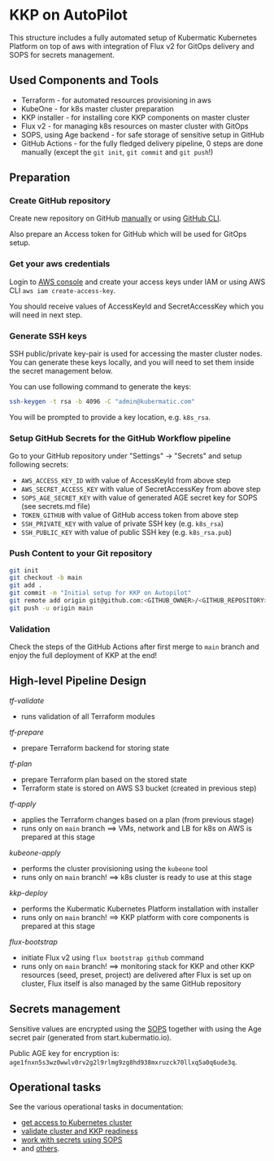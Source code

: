 # KKP on AutoPilot

This structure includes a fully automated setup of Kubermatic Kubernetes Platform
on top of aws with integration of Flux v2 for GitOps delivery and SOPS for secrets management.

## Used Components and Tools

 * Terraform - for automated resources provisioning in aws
 * KubeOne - for k8s master cluster preparation
 * KKP installer - for installing core KKP components on master cluster
 * Flux v2 - for managing k8s resources on master cluster with GitOps
 * SOPS, using Age backend - for safe storage of sensitive setup in GitHub
 * GitHub Actions - for the fully fledged delivery pipeline, 0 steps are done manually
   (except the `git init`, `git commit` and `git push`!)

## Preparation
### Create GitHub repository

Create new repository on GitHub [manually](https://docs.github.com/en/get-started/quickstart/create-a-repo)
or using [GitHub CLI](https://cli.github.com/manual/gh_repo_create).

Also prepare an Access token for GitHub which will be used for GitOps setup.

### Get your aws credentials
Login to [AWS console](https://console.aws.amazon.com/console) and create your access keys under IAM or using
AWS CLI `aws iam create-access-key`.

You should receive values of AccessKeyId and SecretAccessKey which you will need in next step.

### Generate SSH keys

SSH public/private key-pair is used for accessing the master cluster nodes. You can generate these keys locally,
and you will need to set them inside the secret management below.

You can use following command to generate the keys:

```bash
ssh-keygen -t rsa -b 4096 -C "admin@kubermatic.com"
```

You will be prompted to provide a key location, e.g. `k8s_rsa`.
### Setup GitHub Secrets for the GitHub Workflow pipeline

Go to your GitHub repository under "Settings" -> "Secrets" and setup following secrets:
 * `AWS_ACCESS_KEY_ID` with value of AccessKeyId from above step
 * `AWS_SECRET_ACCESS_KEY` with value of SecretAccessKey from above step
 * `SOPS_AGE_SECRET_KEY` with value of generated AGE secret key for SOPS (see secrets.md file)
 * `TOKEN_GITHUB` with value of GitHub access token from above step
 * `SSH_PRIVATE_KEY` with value of private SSH key (e.g. `k8s_rsa`)
 * `SSH_PUBLIC_KEY` with value of public SSH key (e.g. `k8s_rsa.pub`)

### Push Content to your Git repository

```bash
git init
git checkout -b main
git add .
git commit -m "Initial setup for KKP on Autopilot"
git remote add origin git@github.com:<GITHUB_OWNER>/<GITHUB_REPOSITORY>
git push -u origin main
```

### Validation
Check the steps of the GitHub Actions after first merge to `main` branch and enjoy the full deployment of KKP at the end!

## High-level Pipeline Design

*tf-validate*
* runs validation of all Terraform modules

*tf-prepare*
* prepare Terraform backend for storing state

*tf-plan*
* prepare Terraform plan based on the stored state
* Terraform state is stored on AWS S3 bucket (created in previous step)

*tf-apply*
* applies the Terraform changes based on a plan (from previous stage)
* runs only on `main` branch
==> VMs, network and LB for k8s on AWS is prepared at this stage

*kubeone-apply*
* performs the cluster provisioning using the `kubeone` tool
* runs only on `main` branch!
==> k8s cluster is ready to use at this stage

*kkp-deploy*
* performs the Kubermatic Kubernetes Platform installation with installer
* runs only on `main` branch!
==> KKP platform with core components is prepared at this stage

*flux-bootstrap*
* initiate Flux v2 using `flux bootstrap github` command
* runs only on `main` branch!
==> monitoring stack for KKP and other KKP resources (seed, preset, project) are delivered after Flux is set up on cluster,
Flux itself is also managed by the same GitHub repository

## Secrets management

Sensitive values are encrypted using the [SOPS](https://fluxcd.io/docs/guides/mozilla-sops/)
together with using the Age secret pair (generated from start.kubermatio.io).

Public AGE key for encryption is: `age1fnxn5s3wz0wwlv0rv2g2l9rlmg9zg8hd938mxruzck70llxq5a0q6ude3q`.

## Operational tasks

See the various operational tasks in documentation:
 * [get access to Kubernetes cluster](https://docs.kubermatic.com/kubermatic/master/startio/cheat_sheets/access_to_cluster/)
 * [validate cluster and KKP readiness](https://docs.kubermatic.com/kubermatic/master/startio/cheat_sheets/validate_cluster_health/)
 * [work with secrets using SOPS](https://docs.kubermatic.com/kubermatic/master/startio/cheat_sheets/work_with_secrets/)
 * and [others](https://docs.kubermatic.com/kubermatic/master/startio/cheat_sheets/).
